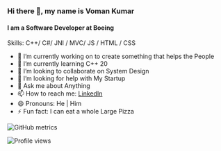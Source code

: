 ### Hi there 👋, my name is Voman Kumar
#### I am a Software Developer at **Boeing**

Skills: C++/ C#/ JNI / MVC/ JS / HTML / CSS

- 🔭 I’m currently working on to create something that helps the People 
- 🌱 I’m currently learning C++ 20 
- 👯 I’m looking to collaborate on System Design 
- 🤔 I’m looking for help with My Startup 
- 💬 Ask me about Anything 
- 📫 How to reach me: [LinkedIn](https://www.linkedin.com/in/voman-kumar/) 
- 😄 Pronouns: He | Him  
- ⚡ Fun fact: I can eat a whole Large Pizza 

![GitHub metrics](https://metrics.lecoq.io/https://github.com/voman-kumar)  

![Profile views](https://gpvc.arturio.dev/https://github.com/voman-kumar)  
